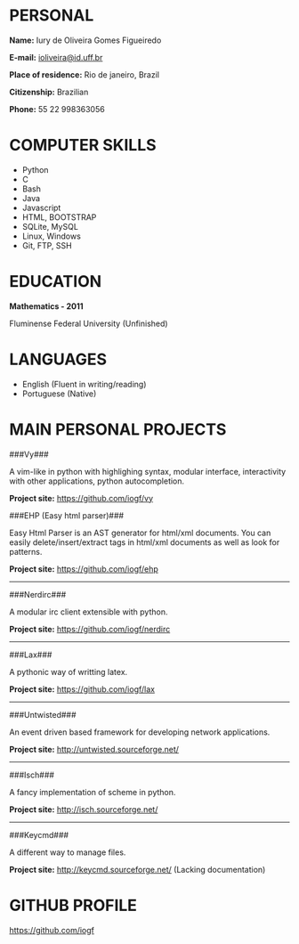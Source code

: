 PERSONAL
========

**Name:** 
Iury de Oliveira Gomes Figueiredo

**E-mail:** 
ioliveira@id.uff.br

**Place of residence:** 
Rio de janeiro, Brazil

**Citizenship:** 
Brazilian

**Phone:**
55 22 998363056

COMPUTER SKILLS
===============

- Python
- C
- Bash
- Java
- Javascript
- HTML, BOOTSTRAP
- SQLite, MySQL
- Linux, Windows
- Git, FTP, SSH


EDUCATION
=========

**Mathematics - 2011**

Fluminense Federal University (Unfinished)


LANGUAGES
=========

- English (Fluent in writing/reading)
- Portuguese (Native)

MAIN PERSONAL PROJECTS
======================

###Vy###

A vim-like in python with highlighing syntax, modular interface, interactivity with
other applications, python autocompletion.

**Project site:**
https://github.com/iogf/vy

###EHP (Easy html parser)###

Easy Html Parser is an AST generator for html/xml documents. 
You can easily delete/insert/extract tags in html/xml documents as well as look for patterns.

**Project site:**
https://github.com/iogf/ehp

***

###Nerdirc###

A modular irc client extensible with python.

**Project site:**
https://github.com/iogf/nerdirc

***

###Lax###

A pythonic way of writting latex.

**Project site:**
https://github.com/iogf/lax

***

###Untwisted###

An event driven based framework for developing network applications.

**Project site:**
http://untwisted.sourceforge.net/

***

###Isch###

A fancy implementation of scheme in python.

**Project site:**
http://isch.sourceforge.net/

***

###Keycmd###

A different way to manage files.

**Project site:**
http://keycmd.sourceforge.net/ (Lacking documentation)

GITHUB PROFILE
==============

https://github.com/iogf











